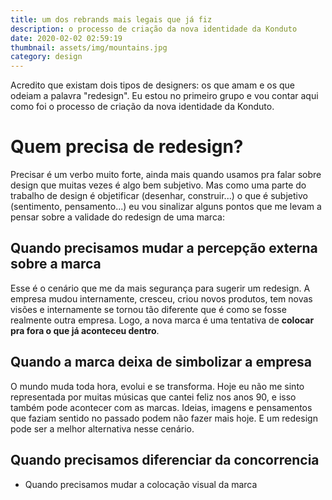 ```yaml
---
title: um dos rebrands mais legais que já fiz
description: o processo de criação da nova identidade da Konduto
date: 2020-02-02 02:59:19
thumbnail: assets/img/mountains.jpg
category: design
---
```

Acredito que existam dois tipos de designers: os que amam e os que odeiam a palavra "redesign". Eu estou no primeiro grupo e vou contar aqui como foi o processo de criação da nova identidade da Konduto.

# Quem precisa de redesign?

Precisar é um verbo muito forte, ainda mais quando usamos pra falar sobre design que muitas vezes é algo bem subjetivo. Mas como uma parte do trabalho de design é objetificar (desenhar, construir...) o que é subjetivo (sentimento, pensamento...) eu vou sinalizar alguns pontos que me levam a pensar sobre a validade do redesign de uma marca:

## Quando precisamos mudar a percepção externa sobre a marca

Esse é o cenário que me da mais segurança para sugerir um redesign. A empresa mudou internamente, cresceu, criou novos produtos, tem novas visões e internamente se tornou tão diferente que é como se fosse realmente outra empresa. Logo, a nova marca é uma tentativa de **colocar pra fora o que já aconteceu dentro**.

## Quando a marca deixa de simbolizar a empresa

O mundo muda toda hora, evolui e se transforma. Hoje eu não me sinto representada por muitas músicas que cantei feliz nos anos 90, e isso também pode acontecer com as marcas.
Ideias, imagens e pensamentos que faziam sentido no passado podem não fazer mais hoje. E um redesign pode ser a melhor alternativa nesse cenário.

## Quando precisamos diferenciar da concorrencia



* Quando precisamos mudar a colocação visual da marca

